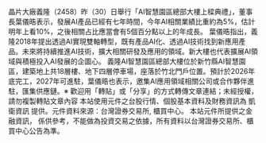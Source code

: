 晶片大廠義隆（2458）昨（30）日舉行「AI智慧園區總部大樓上樑典禮」，董事長葉儀晧表示，發展AI產品已經有七年時間，今年AI相關業績比重約為5%，估計明年上看10%，之後相關占比應當會有5個百分點以上的年成長。
葉儀晧指出，義隆2018年提出透過AI實現雙軸轉型，既有產品AI化、透過AI技術找到新應用產品。未來將持續推進AI技術，擴大相關研發及應用的領域。新大樓也代表擴展AI領域與積極投入AI發展的企圖心。
義隆AI智慧園區總部大樓位於新竹縣AI智慧園區，建築地上共18層樓、地下四層停車場，座落於竹北門戶位置。預計於2026年底完工，2027年可進駐，葉儀晧也表示，邀集AI應用領域相關公司或合作夥伴進駐，匯集供應鏈。※ 歡迎用「轉貼」或「分享」的方式轉傳文章連結；未經授權，請勿複製轉貼文章內容
      本站使用元件之台股行情、個股基本資料及財務資訊為 凱衛資訊 提供。元件資料來源：台灣證券交易所, 櫃買中心。
      本站元件所提供之金融資訊， 係供參考，不能做為投資交易之依據，所有資料以台灣證券交易所、櫃買中心公告為準。

